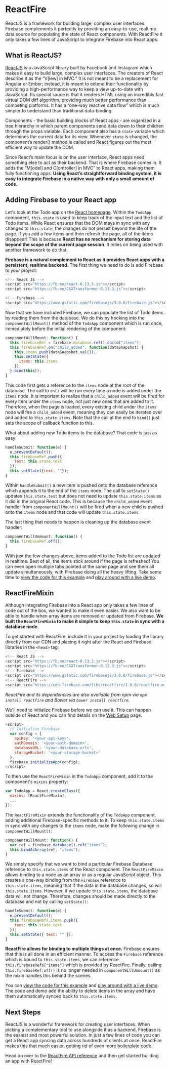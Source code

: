 # ReactFire

ReactJS is a framework for building large, complex user interfaces. Firebase complements it perfectly by providing an easy-to-use, realtime data source for populating the state of React components. With ReactFire it only takes a few lines of JavaScript to integrate Firebase into React apps.

## What is ReactJS?

[ReactJS](http://facebook.github.io/react/) is a JavaScript library built by Facebook and Instagram which makes it easy to build large, complex user interfaces. The creators of React describe it as the “V[iew] in MVC.” It is not meant to be a replacement for Angular or Ember; instead, it is meant to extend their functionality by providing a high-performance way to keep a view up-to-date with JavaScript. Its special sauce is that it renders HTML using an incredibly fast virtual DOM diff algorithm, providing much better performance than competing platforms. It has a “one-way reactive data flow” which is much simpler to understand than traditional data-binding.

Components - the basic building blocks of React apps - are organized in a tree hierarchy in which parent components send data down to their children through the props variable. Each component also has a `state` variable which determines the current data for its view. Whenever `state` is changed, the component’s render() method is called and React figures out the most efficient way to update the DOM.

Since React’s main focus is on the user interface, React apps need something else to act as their backend. That is where Firebase comes in. It adds the “M[odel] and C[ontroller] in MVC” to React apps, making them fully functioning apps. **Using React’s straightforward binding system, it is easy to integrate Firebase in a native way with only a small amount of code.**

## Adding Firebase to your React app

Let's look at the Todo app on the [React homepage](http://facebook.github.io/react/). Within the `TodoApp` component, `this.state` is used to keep track of the input text and the list of Todo items. While React ensures that the DOM stays in sync with any changes to `this.state`, the changes do not persist beyond the life of the page. If you add a few items and then refresh the page, all of the items disappear! This is because **React has no mechanism for storing data beyond the scope of the current page session**. It relies on being used with another framework to do that.

**Firebase is a natural complement to React as it provides React apps with a persistent, realtime backend**. The first thing we need to do is add Firebase to your project:

```js
<!-- React JS -->
<script src="https://fb.me/react-0.13.3.js"></script>
<script src="https://fb.me/JSXTransformer-0.13.3.js"></script>

<!-- Firebase -->
<script src="https://www.gstatic.com/firebasejs/3.0.0/firebase.js"></script>
```

Now that we have included Firebase, we can populate the list of Todo items by reading them from the database. We do this by hooking into the `componentWillMount()` method of the `TodoApp` component which is run once, immediately before the initial rendering of the component:

```js
componentWillMount: function() {
  this.firebaseRef = firebase.database.ref().child("items");
  this.firebaseRef.on("child_added", function(dataSnapshot) {
    this.items.push(dataSnapshot.val());
    this.setState({
      items: this.items
    });
  }.bind(this));
}
```

This code first gets a reference to the `items` node at the root of the database. The call to `on()` will be run every time a node is added under the `items` node. It is important to realize that a `child_added` event will be fired for every item under the `items` node, not just new ones that are added to it. Therefore, when the page is loaded, every existing child under the `items` node will fire a `child_added` event, meaning they can easily be iterated over and added to `this.state.items`. Note that the call at the end to `bind()` just sets the scope of callback function to this.

What about adding new Todo items to the database? That code is just as easy:

```js
handleSubmit: function(e) {
  e.preventDefault();
  this.firebaseRef.push({
    text: this.state.text
  });
  this.setState({text: ""});
}
```

Within `handleSubmit()` a new item is pushed onto the database reference which appends it to the end of the `items` node. The call to `setState()` updates `this.state.text` but does not need to update `this.state.items` as it did in the original React code. This is because the `child_added` event handler from `componentWillMount()` will be fired when a new child is pushed onto the `items` node and that code will update `this.state.items`.

The last thing that needs to happen is cleaning up the database event handler:

```js
componentWillUnmount: function() {
  this.firebaseRef.off();
}
```

With just the few changes above, items added to the Todo list are updated in realtime. Best of all, the items stick around if the page is refreshed! You can even open multiple tabs pointed at the same page and see them all update simultaneously, with Firebase doing all the heavy lifting. Take some time to [view the code for this example](https://github.com/firebase/ReactFire/blob/master/examples/todoApp/js/todoAppFirebaseExplicit.js) and [play around with a live demo](https://reactfiretodoapp.firebaseapp.com/).

## ReactFireMixin

Although integrating Firebase into a React app only takes a few lines of code out of the box, we wanted to make it even easier. We also want to be able to handle when array items are removed or updated from Firebase. **We built the `ReactFireMixin` to make it simple to keep `this.state` in sync with a database node.**

To get started with ReactFire, include it in your project by loading the library directly from our CDN and placing it right after the React and Firebase libraries in the `<head>` tag:

```js
<!-- React JS -->
<script src="https://fb.me/react-0.13.3.js"></script>
<script src="https://fb.me/JSXTransformer-0.13.3.js"></script>
<!-- Firebase -->
<script src="https://www.gstatic.com/firebasejs/3.0.0/firebase.js"></script>
<!-- ReactFire -->
<script src="https://cdn.firebase.com/libs/reactfire/1.0.0/reactfire.min.js"></script>
```

*ReactFire and its dependencies are also available from npm via `npm install reactfire` and Bower via `bower install reactfire`.*

We'll need to initialize Firebase before we can use it. This can happen outside of React and you can find details on the [Web Setup](https://firebase.google.com/docs/web/setup) page.

```js
<script>
  // Initialize Firebase
  var config = {
    apiKey: '<your-api-key>',
    authDomain: '<your-auth-domain>',
    databaseURL: '<your-database-url>',
    storageBucket: '<your-storage-bucket>'
  };
  firebase.initializeApp(config);
</script>
```

To then use the `ReactFireMixin` in the `TodoApp` component, add it to the component's `mixins` property:

```js
var TodoApp = React.createClass({
  mixins: [ReactFireMixin],
  ...
});
```

The `ReactFireMixin` extends the functionality of the `TodoApp` component, adding additional Firebase-specific methods to it. To keep `this.state.items` in sync with any changes to the `items` node, make the following change in `componentWillMount()`:

```js
componentWillMount: function() {
  var ref = firebase.database().ref("items");
  this.bindAsArray(ref, "items");
}
```

We simply specify that we want to bind a particular Firebase Database reference to `this.state.items` of the React component. The `ReactFireMixin` allows binding to a node as an array or as a regular JavaScript object. This creates a one-way binding from the `Firebase` reference to `this.state.items`, meaning that if the data in the database changes, so will `this.state.items`. However, if we update `this.state.items`, the database data will not change. Therefore, changes should be made directly to the database and not by calling `setState()`:

```js
handleSubmit: function(e) {
  e.preventDefault();
  this.firebaseRefs.items.push({
    text: this.state.text
  });
  this.setState({ text: "" });
}
```

**ReactFire allows for binding to multiple things at once.** Firebase ensures that this is all done in an efficient manner. To access the `Firebase` reference which is bound to `this.state.items`, we can reference `this.firebaseRefs["items"]` which is provided by ReactFire. Finally, calling `this.firebaseRef.off()` is no longer needed in `componentWillUnmount()` as the mixin handles this behind the scenes.

You can [view the code for this example](https://github.com/firebase/ReactFire/blob/master/examples/todoApp/js/todoAppFirebaseImplicit.js) and [play around with a live demo](https://reactfiretodoapp.firebaseapp.com/). The code and demo add the ability to delete items in the array and have them automatically synced back to `this.state.items`.

## Next Steps

ReactJS is a wonderful framework for creating user interfaces. When picking a complementary tool to use alongside it as a backend, Firebase is the easiest and most powerful solution. In just a few lines of code you can get a React app syncing data across hundreds of clients at once. ReactFire makes this that much easier, getting rid of even more boilerplate code.

Head on over to the [ReactFire API reference](reference.md) and then get started building an app with ReactFire!
